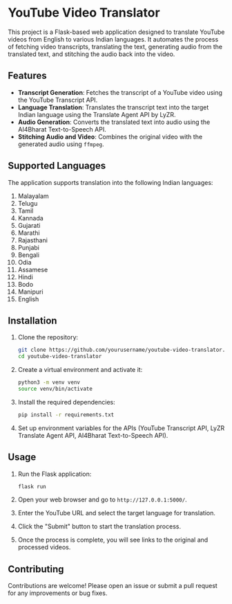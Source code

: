 # YouTube Video Translator

This project is a Flask-based web application designed to translate YouTube videos from English to various Indian languages. It automates the process of fetching video transcripts, translating the text, generating audio from the translated text, and stitching the audio back into the video.

## Features

- **Transcript Generation**: Fetches the transcript of a YouTube video using the YouTube Transcript API.
- **Language Translation**: Translates the transcript text into the target Indian language using the Translate Agent API by LyZR.
- **Audio Generation**: Converts the translated text into audio using the AI4Bharat Text-to-Speech API.
- **Stitching Audio and Video**: Combines the original video with the generated audio using `ffmpeg`.

## Supported Languages

The application supports translation into the following Indian languages:

1. Malayalam
2. Telugu
3. Tamil
4. Kannada
5. Gujarati
6. Marathi
7. Rajasthani
8. Punjabi
9. Bengali
10. Odia
11. Assamese
12. Hindi
13. Bodo
14. Manipuri
15. English

## Installation

1. Clone the repository:
    ```sh
    git clone https://github.com/yourusername/youtube-video-translator.git
    cd youtube-video-translator
    ```

2. Create a virtual environment and activate it:
    ```sh
    python3 -m venv venv
    source venv/bin/activate
    ```

3. Install the required dependencies:
    ```sh
    pip install -r requirements.txt
    ```

4. Set up environment variables for the APIs (YouTube Transcript API, LyZR Translate Agent API, AI4Bharat Text-to-Speech API).

## Usage

1. Run the Flask application:
    ```sh
    flask run
    ```

2. Open your web browser and go to `http://127.0.0.1:5000/`.

3. Enter the YouTube URL and select the target language for translation.

4. Click the "Submit" button to start the translation process.

5. Once the process is complete, you will see links to the original and processed videos.

## Contributing

Contributions are welcome! Please open an issue or submit a pull request for any improvements or bug fixes.

